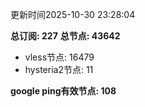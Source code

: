更新时间2025-10-30 23:28:04

**总订阅: 227**
**总节点: 43642**
- vless节点: 16479
- hysteria2节点: 11

**google ping有效节点: 108**
